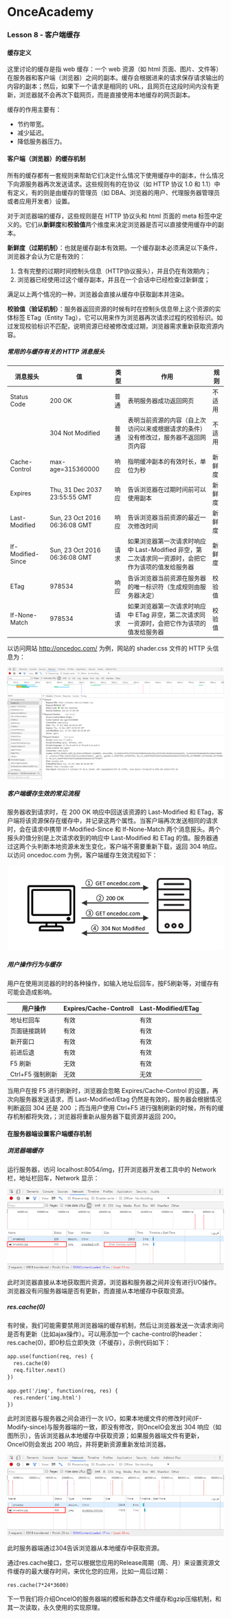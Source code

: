 # OnceAcademy
### Lesson 8 - 客户端缓存     
#### 缓存定义  

这里讨论的缓存是指 web 缓存：一个 web 资源（如 html 页面、图片、文件等）在服务器和客户端（浏览器）之间的副本。缓存会根据进来的请求保存请求输出的内容的副本；然后，如果下一个请求是相同的 URL，且网页在这段时间内没有更新，浏览器就不会再次下载网页，而是直接使用本地缓存的网页副本。  
  
缓存的作用主要有：  
  - 节约带宽。
  - 减少延迟。
  - 降低服务器压力。

#### 客户端（浏览器）的缓存机制  

所有的缓存都有一套规则来帮助它们决定什么情况下使用缓存中的副本，什么情况下向源服务器再次发送请求。这些规则有的在协议（如 HTTP 协议 1.0 和 1.1）中有定义，有的则是由缓存的管理员（如 DBA、浏览器的用户、代理服务器管理员或者应用开发者）设置。  
  
对于浏览器端的缓存，这些规则是在 HTTP 协议头和 html 页面的 meta 标签中定义的。它们从**新鲜度**和**校验值**两个维度来决定浏览器是否可以直接使用缓存中的副本。  
  
**新鲜度（过期机制）**：也就是缓存副本有效期。一个缓存副本必须满足以下条件，浏览器才会认为它是有效的：  
  
  1. 含有完整的过期时间控制头信息（HTTP协议报头），并且仍在有效期内；  
  2. 浏览器已经使用过这个缓存副本，并且在一个会话中已经检查过新鲜度；
  
满足以上两个情况的一种，浏览器会直接从缓存中获取副本并渲染。  
  
**校验值（验证机制）**：服务器返回资源的时候有时在控制头信息带上这个资源的实体标签 ETag（Entity Tag），它可以用来作为浏览器再次请求过程的校验标识。如过发现校验标识不匹配，说明资源已经被修改或过期，浏览器需求重新获取资源内容。  
  
##### 常用的与缓存有关的 HTTP 消息报头  

| 消息报头    | 值     | 类型 | 作用 | 规则 |
| ----------- | ------ | ---- | ---- | ---- |
| Status Code |200 OK|普通|表明服务器成功返回网页|不适用|
|             |304 Not Modified|普通|表明当前资源的内容（自上次访问以来或根据请求的条件）没有修改过，服务器不返回网页内容|不适用|
|Cache-Control|max-age=315360000            |响应|指明缓冲副本的有效时长，单位为秒|新鲜度|
| Expires     |Thu, 31 Dec 2037 23:55:55 GMT|响应|告诉浏览器在过期时间前可以使用副本|新鲜度|
|Last-Modified|Sun, 23 Oct 2016 06:36:08 GMT|响应|告诉浏览器当前资源的最近一次修改时间|新鲜度|
|If-Modified-Since|Sun, 23 Oct 2016 06:36:08 GMT|请求|如果浏览器第一次请求时响应中 Last-Modified 非空，第二次请求同一资源时，会把它作为该项的值发给服务器|新鲜度|
|ETag|978534|响应|告诉浏览器当前资源在服务器的唯一标识符（生成规则由服务器决定）|校验值|
|If-None-Match|978534|请求|如果浏览器第一次请求时响应中 ETag 非空，第二次请求同一资源时，会把它作为该项的值发给服务器|校验值|

  
以访问网站 http://oncedoc.com/ 为例，网站的 shader.css 文件的 HTTP 头信息为：  
  
![shader.css 文件的 HTTP 头信息][1]  
  
##### 客户端缓存生效的常见流程

服务器收到请求时，在 200 OK 响应中回送该资源的 Last-Modified 和 ETag，客户端将该资源保存在缓存中，并记录这两个属性。当客户端再次发送相同的请求时，会在请求中携带 If-Modified-Since 和 If-None-Match 两个消息报头。两个报头的值分别是上次请求收到的响应中 Last-Modified 和 ETag 的值。服务器通过这两个头判断本地资源未发生变化，客户端不需要重新下载，返回 304 响应。以访问 oncedoc.com 为例，客户端缓存生效流程如下：  
  
![客户端缓存生效常见流程][2]  

##### 用户操作行为与缓存  

用户在使用浏览器的时的各种操作，如输入地址后回车，按F5刷新等，对缓存有可能会造成影响。  
  
| 用户操作        | Expires/Cache-Controll | Last-Modified/ETag |
| --------------- | ---------------------- | ------------------ |
| 地址栏回车      | 有效                   | 有效               |
| 页面链接跳转    | 有效                   | 有效               |
| 新开窗口        | 有效                   | 有效               |
| 前进后退        | 有效                   | 有效               |
| F5 刷新         | 无效                   | 有效               |
| Ctrl+F5 强制刷新| 无效                   | 无效               |
  
当用户在按 F5 进行刷新时，浏览器会忽略 Expires/Cache-Control 的设置，再次向服务器发送请求，而 Last-Modified/Etag 仍然是有效的，服务器会根据情况判断返回 304 还是 200 ；而当用户使用 Ctrl+F5 进行强制刷新的时候，所有的缓存机制都将失效，；浏览器将重新从服务器下载资源并返回 200。

#### 在服务器端设置客户端缓存机制

##### 浏览器端缓存

运行服务器，访问 localhost:8054/img，打开浏览器开发者工具中的 Network 栏，地址栏回车，Network 显示：  
  
![使用 res.cache(0) 时 Network 栏效果][3]

此时浏览器直接从本地获取图片资源，浏览器和服务器之间并没有进行I/O操作。浏览器没有问服务器端是否有更新，而直接从本地缓存中获取资源。 

##### res.cache(0)

有时侯，我们可能需要禁用浏览器端的缓存机制，然后让浏览器发送一次请求询问是否有更新（比如ajax操作）。可以用添加一个 cache-control的header： res.cache(0)，即0秒后立即失效（不缓存），示例代码如下：

    app.use(function(req, res) {
      res.cache(0)
      req.filter.next()
    })

    app.get('/img', function(req, res) {
      res.render('img.html')
    }) 

此时浏览器与服务器之间会进行一次 I/O，如果本地缓文件的修改时间(IF-Modify-since)与服务器端的一致，即没有修改，则OnceIO会发出 304 响应（如图所示），告诉浏览器从本地缓存中获取资源；如果服务器端文件有更新，OnceIO则会发出 200 响应，并将更新资源重新发给浏览器。
  
![不使用 res.cache(0) 时 Network 栏效果][4]
  
此时服务器端通过304告诉浏览器从本地缓存中获取资源。 
  
通过res.cache接口，您可以根据您应用的Release周期（周、月）来设置资源文件缓存的最大缓存时间，来优化您的应用，比如一周后过期：

    res.cache(7*24*3600)

下一节我们将介绍OnceIO的服务器端的模板和静态文件缓存和gzip压缩机制，和其一次读取，永久使用的实现原理。
  




[1]: https://raw.githubusercontent.com/OnceDoc/images/gh-pages/OnceAcademy/cache/HTTP_headers_of_shader_css.png
[2]: https://raw.githubusercontent.com/OnceDoc/images/gh-pages/OnceAcademy/cache/cache_workflow.png
[3]: https://raw.githubusercontent.com/OnceDoc/images/gh-pages/OnceAcademy/cache/no_cache0_browser_network.png
[4]: https://raw.githubusercontent.com/OnceDoc/images/gh-pages/OnceAcademy/cache/cache0_browser_network.png
